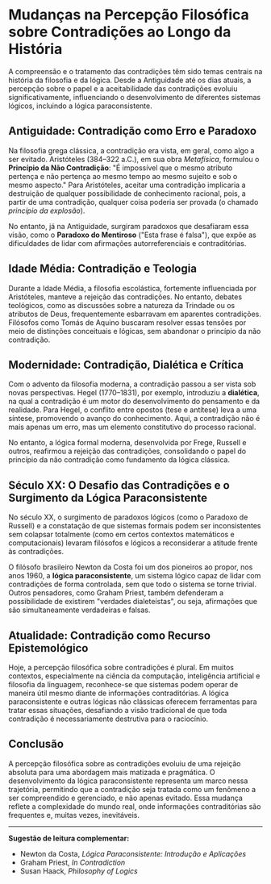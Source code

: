 
# Mudanças na Percepção Filosófica sobre Contradições ao Longo da História

A compreensão e o tratamento das contradições têm sido temas centrais na história da filosofia e da lógica. Desde a Antiguidade até os dias atuais, a percepção sobre o papel e a aceitabilidade das contradições evoluiu significativamente, influenciando o desenvolvimento de diferentes sistemas lógicos, incluindo a lógica paraconsistente.

## Antiguidade: Contradição como Erro e Paradoxo

Na filosofia grega clássica, a contradição era vista, em geral, como algo a ser evitado. Aristóteles (384–322 a.C.), em sua obra *Metafísica*, formulou o **Princípio da Não Contradição**: "É impossível que o mesmo atributo pertença e não pertença ao mesmo tempo ao mesmo sujeito e sob o mesmo aspecto." Para Aristóteles, aceitar uma contradição implicaria a destruição de qualquer possibilidade de conhecimento racional, pois, a partir de uma contradição, qualquer coisa poderia ser provada (o chamado *princípio da explosão*).

No entanto, já na Antiguidade, surgiram paradoxos que desafiaram essa visão, como o **Paradoxo do Mentiroso** ("Esta frase é falsa"), que expõe as dificuldades de lidar com afirmações autorreferenciais e contraditórias.

## Idade Média: Contradição e Teologia

Durante a Idade Média, a filosofia escolástica, fortemente influenciada por Aristóteles, manteve a rejeição das contradições. No entanto, debates teológicos, como as discussões sobre a natureza da Trindade ou os atributos de Deus, frequentemente esbarravam em aparentes contradições. Filósofos como Tomás de Aquino buscaram resolver essas tensões por meio de distinções conceituais e lógicas, sem abandonar o princípio da não contradição.

## Modernidade: Contradição, Dialética e Crítica

Com o advento da filosofia moderna, a contradição passou a ser vista sob novas perspectivas. Hegel (1770–1831), por exemplo, introduziu a **dialética**, na qual a contradição é um motor do desenvolvimento do pensamento e da realidade. Para Hegel, o conflito entre opostos (tese e antítese) leva a uma síntese, promovendo o avanço do conhecimento. Aqui, a contradição não é mais apenas um erro, mas um elemento constitutivo do processo racional.

No entanto, a lógica formal moderna, desenvolvida por Frege, Russell e outros, reafirmou a rejeição das contradições, consolidando o papel do princípio da não contradição como fundamento da lógica clássica.

## Século XX: O Desafio das Contradições e o Surgimento da Lógica Paraconsistente

No século XX, o surgimento de paradoxos lógicos (como o Paradoxo de Russell) e a constatação de que sistemas formais podem ser inconsistentes sem colapsar totalmente (como em certos contextos matemáticos e computacionais) levaram filósofos e lógicos a reconsiderar a atitude frente às contradições.

O filósofo brasileiro Newton da Costa foi um dos pioneiros ao propor, nos anos 1960, a **lógica paraconsistente**, um sistema lógico capaz de lidar com contradições de forma controlada, sem que todo o sistema se torne trivial. Outros pensadores, como Graham Priest, também defenderam a possibilidade de existirem "verdades dialeteístas", ou seja, afirmações que são simultaneamente verdadeiras e falsas.

## Atualidade: Contradição como Recurso Epistemológico

Hoje, a percepção filosófica sobre contradições é plural. Em muitos contextos, especialmente na ciência da computação, inteligência artificial e filosofia da linguagem, reconhece-se que sistemas podem operar de maneira útil mesmo diante de informações contraditórias. A lógica paraconsistente e outras lógicas não clássicas oferecem ferramentas para tratar essas situações, desafiando a visão tradicional de que toda contradição é necessariamente destrutiva para o raciocínio.

## Conclusão

A percepção filosófica sobre as contradições evoluiu de uma rejeição absoluta para uma abordagem mais matizada e pragmática. O desenvolvimento da lógica paraconsistente representa um marco nessa trajetória, permitindo que a contradição seja tratada como um fenômeno a ser compreendido e gerenciado, e não apenas evitado. Essa mudança reflete a complexidade do mundo real, onde informações contraditórias são frequentes e, muitas vezes, inevitáveis.

---
**Sugestão de leitura complementar:**
- Newton da Costa, *Lógica Paraconsistente: Introdução e Aplicações*
- Graham Priest, *In Contradiction*
- Susan Haack, *Philosophy of Logics*
```
